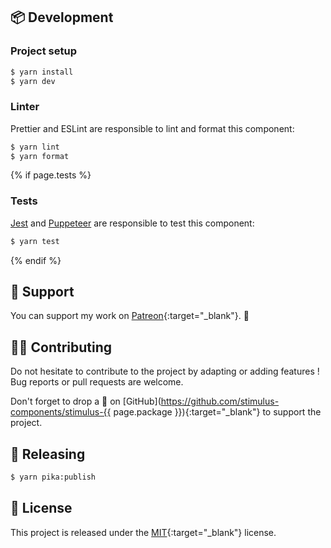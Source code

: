 ## 📦 Development

### Project setup

```bash
$ yarn install
$ yarn dev
```

### Linter

Prettier and ESLint are responsible to lint and format this component:

```bash
$ yarn lint
$ yarn format
```

{% if page.tests %}
### Tests

[Jest](https://jestjs.io/) and [Puppeteer](https://github.com/puppeteer/puppeteer) are responsible to test this component:
```bash
$ yarn test
```
{% endif %}

## 🍻 Support

You can support my work on [Patreon](https://www.patreon.com/guillaumebriday){:target="_blank"}. 🙏

## 👷‍♂️ Contributing

Do not hesitate to contribute to the project by adapting or adding features ! Bug reports or pull requests are welcome.

Don't forget to drop a 🌟 on [GitHub](https://github.com/stimulus-components/stimulus-{{ page.package }}){:target="_blank"} to support the project.

## 🚀 Releasing

```bash
$ yarn pika:publish
```

## 📝 License

This project is released under the [MIT](https://opensource.org/licenses/MIT){:target="_blank"} license.
